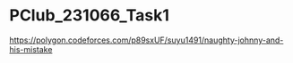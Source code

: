 # PClub_231066_Task1

https://polygon.codeforces.com/p89sxUF/suyu1491/naughty-johnny-and-his-mistake
